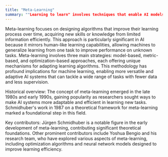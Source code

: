 ```yaml
---
title: "Meta-Learning"
summary: ""Learning to learn" involves techniques that enable AI models to learn how to adapt quickly to new tasks with minimal data."
---
```

Meta-learning focuses on designing algorithms that improve their learning process over time, acquiring new skills or knowledge from limited information efficiently. This approach is particularly significant in AI because it mirrors human-like learning capabilities, allowing machines to generalize learning from one task to improve performance on unknown tasks. Meta-learning involves three main strategies: model-based, metric-based, and optimization-based approaches, each offering unique mechanisms for adapting learning algorithms. This methodology has profound implications for machine learning, enabling more versatile and adaptive AI systems that can tackle a wide range of tasks with fewer data and less supervision.

Historical overview: The concept of meta-learning emerged in the late 1980s and early 1990s, gaining popularity as researchers sought ways to make AI systems more adaptable and efficient in learning new tasks. Schmidhuber's work in 1987 on a theoretical framework for meta-learning marked a foundational step in this field.

Key contributors: Jürgen Schmidhuber is a notable figure in the early development of meta-learning, contributing significant theoretical foundations. Other prominent contributors include Yoshua Bengio and his research team, who have explored various aspects of meta-learning, including optimization algorithms and neural network models designed to improve learning efficiency.

